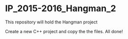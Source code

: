 # IP_2015-2016_Hangman_2
This repository will hold the Hangman project

Create a new C++ project and copy the the files. All done!
